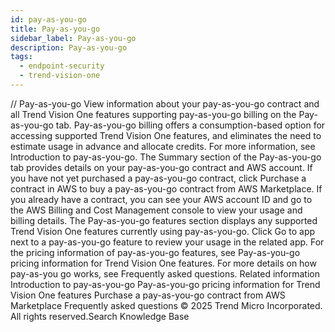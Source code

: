 ```yaml
---
id: pay-as-you-go
title: Pay-as-you-go
sidebar_label: Pay-as-you-go
description: Pay-as-you-go
tags:
  - endpoint-security
  - trend-vision-one
---
```


/*<![CDATA[*/ $('#title').html($('meta[name=map-description]').attr('content')); /*]]>*/ Pay-as-you-go View information about your pay-as-you-go contract and all Trend Vision One features supporting pay-as-you-go billing on the Pay-as-you-go tab. Pay-as-you-go billing offers a consumption-based option for accessing supported Trend Vision One features, and eliminates the need to estimate usage in advance and allocate credits. For more information, see Introduction to pay-as-you-go. The Summary section of the Pay-as-you-go tab provides details on your pay-as-you-go contract and AWS account. If you have not yet purchased a pay-as-you-go contract, click Purchase a contract in AWS to buy a pay-as-you-go contract from AWS Marketplace. If you already have a contract, you can see your AWS account ID and go to the AWS Billing and Cost Management console to view your usage and billing details. The Pay-as-you-go features section displays any supported Trend Vision One features currently using pay-as-you-go. Click Go to app next to a pay-as-you-go feature to review your usage in the related app. For the pricing information of pay-as-you-go features, see Pay-as-you-go pricing information for Trend Vision One features. For more details on how pay-as-you go works, see Frequently asked questions. Related information Introduction to pay-as-you-go Pay-as-you-go pricing information for Trend Vision One features Purchase a pay-as-you-go contract from AWS Marketplace Frequently asked questions © 2025 Trend Micro Incorporated. All rights reserved.Search Knowledge Base
